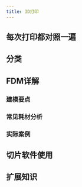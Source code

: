 ```yaml
---
title: 3D打印
---
```


## 每次打印都对照一遍

## 分类

## FDM详解

### 建模要点

### 常见耗材分析

### 实际案例

## 切片软件使用

## 扩展知识